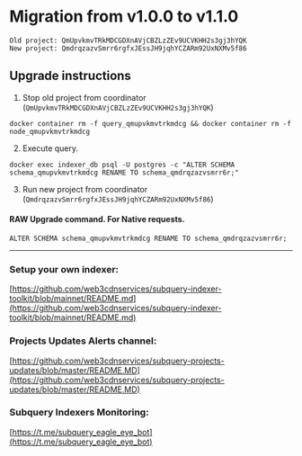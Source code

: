 # Migration from v1.0.0 to v1.1.0
```
Old project: QmUpvkmvTRkMDCGDXnAVjCBZLzZEv9UCVKHH2s3gj3hYQK
New project: QmdrqzazvSmrr6rgfxJEssJH9jqhYCZARm92UxNXMv5f86
```


## Upgrade instructions
 1) Stop old project from coordinator (`QmUpvkmvTRkMDCGDXnAVjCBZLzZEv9UCVKHH2s3gj3hYQK`)

```
docker container rm -f query_qmupvkmvtrkmdcg && docker container rm -f node_qmupvkmvtrkmdcg
```

 2) Execute query.

```
docker exec indexer_db psql -U postgres -c "ALTER SCHEMA schema_qmupvkmvtrkmdcg RENAME TO schema_qmdrqzazvsmrr6r;"

```

 3) Run new project from coordinator (`QmdrqzazvSmrr6rgfxJEssJH9jqhYCZARm92UxNXMv5f86`)

#### RAW Upgrade command. For Native requests.
`ALTER SCHEMA schema_qmupvkmvtrkmdcg RENAME TO schema_qmdrqzazvsmrr6r;`


___
### Setup your own indexer:

[https://github.com/web3cdnservices/subquery-indexer-toolkit/blob/mainnet/README.md](https://github.com/web3cdnservices/subquery-indexer-toolkit/blob/mainnet/README.md)

### Projects Updates Alerts channel:

[https://github.com/web3cdnservices/subquery-projects-updates/blob/master/README.MD](https://github.com/web3cdnservices/subquery-projects-updates/blob/master/README.MD)

### Subquery Indexers Monitoring:

[https://t.me/subquery_eagle_eye_bot](https://t.me/subquery_eagle_eye_bot)

